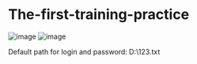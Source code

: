# The-first-training-practice
![image](https://user-images.githubusercontent.com/80597767/228455982-0713fdd0-f92e-44eb-88e9-a71ade7c246b.png)
![image](https://user-images.githubusercontent.com/80597767/228456084-0f0dad6e-9185-47ca-8edc-020bece80991.png)

Default path for login and password: D:\123.txt
